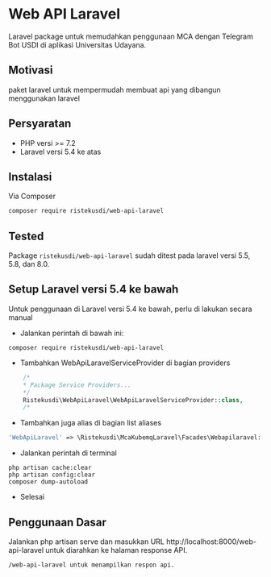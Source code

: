 # Web API Laravel
Laravel package untuk memudahkan penggunaan MCA dengan Telegram Bot USDI di aplikasi Universitas Udayana.

## Motivasi
paket laravel untuk mempermudah membuat api yang dibangun menggunakan laravel

## Persyaratan

- PHP versi >= 7.2
- Laravel versi 5.4 ke atas

## Instalasi

Via Composer

```bash
composer require ristekusdi/web-api-laravel
```

## Tested
Package ``` ristekusdi/web-api-laravel ``` sudah ditest pada laravel versi 5.5, 5.8, dan 8.0.

## Setup Laravel versi 5.4 ke bawah
Untuk penggunaan di Laravel versi 5.4 ke bawah, perlu di lakukan secara manual
- Jalankan perintah di bawah ini:
```
composer require ristekusdi/web-api-laravel
```
- Tambahkan WebApiLaravelServiceProvider di bagian providers
```php
    /*
    * Package Service Providers...
    */
    Ristekusdi\WebApiLaravel\WebApiLaravelServiceProvider::class,
    /*
```
- Tambahkan juga alias di bagian list aliases
```php
'WebApiLaravel' => \Ristekusdi\McaKubemqLaravel\Facades\Webapilaravel::class,
```

- Jalankan perintah di terminal
```
php artisan cache:clear
php artisan config:clear
composer dump-autoload
```

- Selesai

## Penggunaan Dasar

Jalankan php artisan serve dan masukkan URL http://localhost:8000/web-api-laravel untuk diarahkan ke halaman response API.

    /web-api-laravel untuk menampilkan respon api.